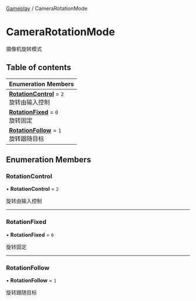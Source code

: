 [Gameplay](../modules/Gameplay.Gameplay.md) / CameraRotationMode

# CameraRotationMode <Badge type="tip" text="Enumeration" /> <Score text="CameraRotationMode" />

摄像机旋转模式

## Table of contents

| Enumeration Members |
| :-----|
| **[RotationControl](Gameplay.CameraRotationMode.md#rotationcontrol)** = ``2`` <br> 旋转由输入控制|
| **[RotationFixed](Gameplay.CameraRotationMode.md#rotationfixed)** = ``0`` <br> 旋转固定|
| **[RotationFollow](Gameplay.CameraRotationMode.md#rotationfollow)** = ``1`` <br> 旋转跟随目标|

## Enumeration Members

### RotationControl <Score text="RotationControl" /> 

• **RotationControl** = ``2``

旋转由输入控制

___

### RotationFixed <Score text="RotationFixed" /> 

• **RotationFixed** = ``0``

旋转固定

___

### RotationFollow <Score text="RotationFollow" /> 

• **RotationFollow** = ``1``

旋转跟随目标
